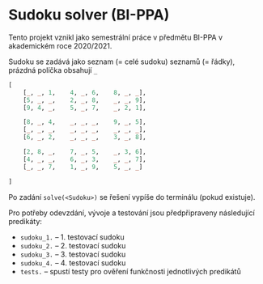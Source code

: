 # Sudoku solver (BI-PPA)

Tento projekt vznikl jako semestrální práce v předmětu BI-PPA v akademickém roce 2020/2021.

Sudoku se zadává jako seznam (= celé sudoku) seznamů (= řádky), prázdná políčka obsahují `_`

```prolog
[
    [_, _, 1,    4, _, 6,    8, _, _],
    [5, _, _,    2, _, 8,    _, _, 9],
    [9, 4, _,    5, _, 7,    _, 2, 1],

    [8, _, 4,    _, _, _,    9, _, 5],
    [_, _, _,    _, _, _,    _, _, _],
    [6, _, 2,    _, _, _,    3, _, 8],

    [2, 8, _,    7, _, 5,    _, 3, 6],
    [4, _, _,    6, _, 3,    _, _, 7],
    [_, _, 7,    1, _, 9,    5, _, _]

]
```

Po zadání `solve(<Sudoku>)` se řešení vypíše do terminálu (pokud existuje).

Pro potřeby odevzdání, vývoje a testování jsou předpřipraveny následující predikáty:
- `sudoku_1.` – 1. testovací sudoku
- `sudoku_2.` – 2. testovací sudoku
- `sudoku_3.` – 3. testovací sudoku
- `sudoku_4.` – 4. testovací sudoku
- `tests.` – spustí testy pro ověření funkčnosti jednotlivých predikátů
